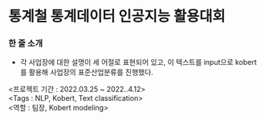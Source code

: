 # 통계철 통계데이터 인공지능 활용대회
### 한 줄 소개
- 각 사업장에 대한 설명이 세 어절로 표현되어 있고, 이 텍스트를 input으로 kobert를 활용해 사업장의 표준산업분류를 진행했다.

<프로젝트 기간 : 2022.03.25 ~ 2022..4.12>  
<Tags : NLP, Kobert, Text classification>  
<역할 : 팀장, Kobert modeling>
